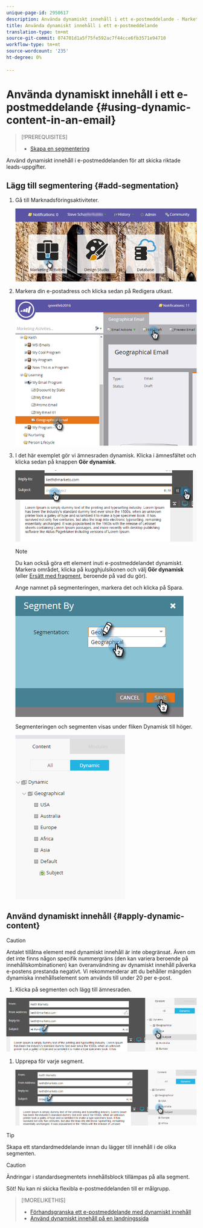 ```yaml
---
unique-page-id: 2950617
description: Använda dynamiskt innehåll i ett e-postmeddelande - Marketo Docs - Produktdokumentation
title: Använda dynamiskt innehåll i ett e-postmeddelande
translation-type: tm+mt
source-git-commit: 074701d1a5f75fe592ac7f44cce6fb3571e94710
workflow-type: tm+mt
source-wordcount: '235'
ht-degree: 0%

---
```



# Använda dynamiskt innehåll i ett e-postmeddelande {#using-dynamic-content-in-an-email}

>[!PREREQUISITES]
>
>* [Skapa en segmentering](../../../../product-docs/personalization/segmentation-and-snippets/segmentation/create-a-segmentation.md)

>



Använd dynamiskt innehåll i e-postmeddelanden för att skicka riktade leads-uppgifter.

## Lägg till segmentering {#add-segmentation}

1. Gå till Marknadsföringsaktiviteter.

   ![](assets/login-marketing-activities.png)

1. Markera din e-postadress och klicka sedan på Redigera utkast.

   ![](assets/1.2.png)

1. I det här exemplet gör vi ämnesraden dynamisk. Klicka i ämnesfältet och klicka sedan på knappen **Gör dynamisk**.

   ![](assets/1.3.png)

   >[!NOTE]
   >
   >Du kan också göra ett element inuti e-postmeddelandet dynamiskt. Markera området, klicka på kugghjulsikonen och välj **Gör dynamisk** (eller [Ersätt med fragment](../../../../product-docs/personalization/segmentation-and-snippets/snippets/create-a-snippet.md), beroende på vad du gör).

   Ange namnet på segmenteringen, markera det och klicka på Spara.

   ![](assets/1.4.png)

   Segmenteringen och segmenten visas under fliken Dynamisk till höger.

   ![](assets/1.5.png)

## Använd dynamiskt innehåll {#apply-dynamic-content}

>[!CAUTION]
>
>Antalet tillåtna element med dynamiskt innehåll är inte obegränsat. Även om det inte finns någon specifik nummergräns (den kan variera beroende på innehållskombinationen) kan överanvändning av dynamiskt innehåll påverka e-postens prestanda negativt. Vi rekommenderar att du behåller mängden dynamiska innehållselement som används till under 20 per e-post.

1. Klicka på segmenten och lägg till ämnesraden.

![](assets/2.1.png)

1. Upprepa för varje segment.

   ![](assets/2.2.png)

>[!TIP]
>
>Skapa ett standardmeddelande innan du lägger till innehåll i de olika segmenten.

>[!CAUTION]
>
>Ändringar i standardsegmentets innehållsblock tillämpas på alla segment.

Söt! Nu kan ni skicka flexibla e-postmeddelanden till er målgrupp.

>[!MORELIKETHIS]
>
>* [Förhandsgranska ett e-postmeddelande med dynamiskt innehåll](preview-an-email-with-dynamic-content.md)
>* [Använd dynamiskt innehåll på en landningssida](../../../../product-docs/demand-generation/landing-pages/free-form-landing-pages/use-dynamic-content-in-a-free-form-landing-page.md)

>



